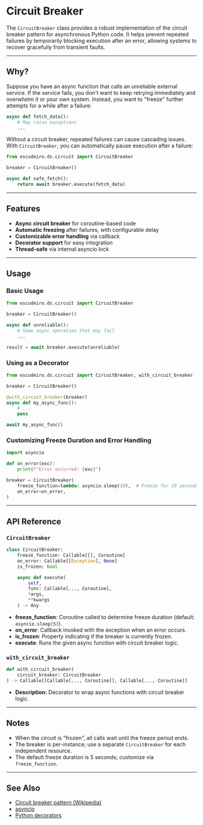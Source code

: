 # Circuit Breaker

The `CircuitBreaker` class provides a robust implementation of the circuit breaker pattern for asynchronous Python code. It helps prevent repeated failures by temporarily blocking execution after an error, allowing systems to recover gracefully from transient faults.

---

## Why?

Suppose you have an async function that calls an unreliable external service. If the service fails, you don't want to keep retrying immediately and overwhelm it or your own system. Instead, you want to "freeze" further attempts for a while after a failure:

```python
async def fetch_data():
    # May raise exceptions
    ...
```

Without a circuit breaker, repeated failures can cause cascading issues. With `CircuitBreaker`, you can automatically pause execution after a failure:

```python
from escudeiro.ds.circuit import CircuitBreaker

breaker = CircuitBreaker()

async def safe_fetch():
    return await breaker.execute(fetch_data)
```

---

## Features

- **Async circuit breaker** for coroutine-based code
- **Automatic freezing** after failures, with configurable delay
- **Customizable error handling** via callback
- **Decorator support** for easy integration
- **Thread-safe** via internal asyncio lock

---

## Usage

### Basic Usage

```python
from escudeiro.ds.circuit import CircuitBreaker

breaker = CircuitBreaker()

async def unreliable():
    # Some async operation that may fail
    ...

result = await breaker.execute(unreliable)
```

### Using as a Decorator

```python
from escudeiro.ds.circuit import CircuitBreaker, with_circuit_breaker

breaker = CircuitBreaker()

@with_circuit_breaker(breaker)
async def my_async_func():
    # ...
    pass

await my_async_func()
```

### Customizing Freeze Duration and Error Handling

```python
import asyncio

def on_error(exc):
    print(f"Error occurred: {exc}")

breaker = CircuitBreaker(
    freeze_function=lambda: asyncio.sleep(10),  # Freeze for 10 seconds
    on_error=on_error,
)
```

---

## API Reference

### `CircuitBreaker`

```python
class CircuitBreaker:
    freeze_function: Callable[[], Coroutine]
    on_error: Callable[[Exception], None]
    is_frozen: bool

    async def execute(
        self,
        func: Callable[..., Coroutine],
        *args,
        **kwargs
    ) -> Any
```

- **freeze_function**: Coroutine called to determine freeze duration (default: `asyncio.sleep(5)`).
- **on_error**: Callback invoked with the exception when an error occurs.
- **is_frozen**: Property indicating if the breaker is currently frozen.
- **execute**: Runs the given async function with circuit breaker logic.

### `with_circuit_breaker`

```python
def with_circuit_breaker(
    circuit_breaker: CircuitBreaker
) -> Callable[[Callable[..., Coroutine]], Callable[..., Coroutine]]
```

- **Description:** Decorator to wrap async functions with circuit breaker logic.

---

## Notes

- When the circuit is "frozen", all calls wait until the freeze period ends.
- The breaker is per-instance; use a separate `CircuitBreaker` for each independent resource.
- The default freeze duration is 5 seconds; customize via `freeze_function`.

---

## See Also

- [Circuit breaker pattern (Wikipedia)](https://en.wikipedia.org/wiki/Circuit_breaker_design_pattern)
- [asyncio](https://docs.python.org/3/library/asyncio.html)
- [Python decorators](https://docs.python.org/3/glossary.html#term-decorator)